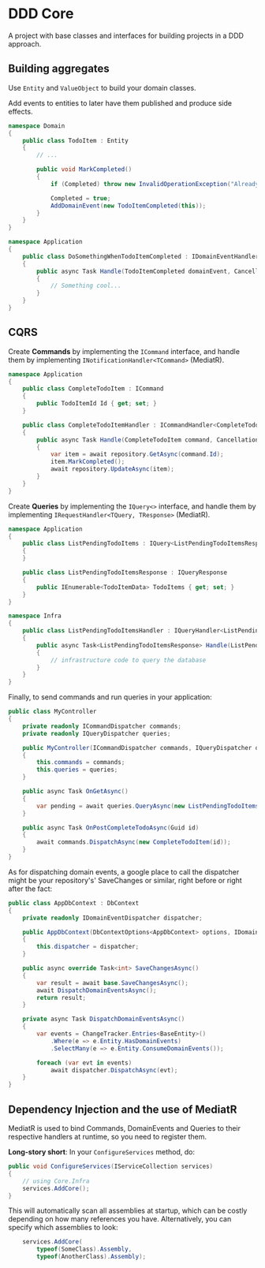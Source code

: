 # DDD Core

A project with base classes and interfaces for building projects in a DDD approach.

## Building aggregates

Use `Entity` and `ValueObject` to build your domain classes.

Add events to entities to later have them published and produce side effects.

``` csharp
namespace Domain
{
    public class TodoItem : Entity
    {
        // ...

        public void MarkCompleted()
        {
            if (Completed) throw new InvalidOperationException("Already completed");

            Completed = true;
            AddDomainEvent(new TodoItemCompleted(this));
        }
    }
}

namespace Application
{
	public class DoSomethingWhenTodoItemCompleted : IDomainEventHandler<TodoItemCompleted>
	{
		public async Task Handle(TodoItemCompleted domainEvent, CancellationToken cancellationToken)
        {
            // Something cool...
        }
	}
}
```

## CQRS

Create **Commands** by implementing the `ICommand` interface, and handle them by implementing `INotificationHandler<TCommand>` (MediatR).

``` csharp
namespace Application
{
    public class CompleteTodoItem : ICommand
    {
        public TodoItemId Id { get; set; }
    }

    public class CompleteTodoItemHandler : ICommandHandler<CompleteTodoItem>
    {
        public async Task Handle(CompleteTodoItem command, CancellationToken cancellationToken)
        {
            var item = await repository.GetAsync(command.Id);
            item.MarkCompleted();
            await repository.UpdateAsync(item);
        }
    }
}
```

Create **Queries** by implementing the `IQuery<>` interface, and handle them by implementing `IRequestHandler<TQuery, TResponse>` (MediatR).

``` csharp
namespace Application
{
    public class ListPendingTodoItems : IQuery<ListPendingTodoItemsResponse>
    {
    }

    public class ListPendingTodoItemsResponse : IQueryResponse
    {
        public IEnumerable<TodoItemData> TodoItems { get; set; }
    }
}

namespace Infra
{
    public class ListPendingTodoItemsHandler : IQueryHandler<ListPendingTodoItems, ListPendingTodoItemsResponse>
    {
        public async Task<ListPendingTodoItemsResponse> Handle(ListPendingTodoItems query, CancellationToken cancellationToken)
        {
            // infrastructure code to query the database
        }
    }
}
```

Finally, to send commands and run queries in your application:

``` csharp
public class MyController
{
	private readonly ICommandDispatcher commands;
	private readonly IQueryDispatcher queries;

	public MyController(ICommandDispatcher commands, IQueryDispatcher queries)
	{
		this.commands = commands;
		this.queries = queries;
	}

	public async Task OnGetAsync()
	{
		var pending = await queries.QueryAsync(new ListPendingTodoItems());
	}

	public async Task OnPostCompleteTodoAsync(Guid id)
	{
		await commands.DispatchAsync(new CompleteTodoItem(id));
	}
}
```

As for dispatching domain events, a google place to call the dispatcher might be your repository's' SaveChanges or similar, right before or right after the fact:

``` csharp
public class AppDbContext : DbContext
{
	private readonly IDomainEventDispatcher dispatcher;

	public AppDbContext(DbContextOptions<AppDbContext> options, IDomainEventDispatcher dispatcher) : base(options)
	{
		this.dispatcher = dispatcher;
	}

	public async override Task<int> SaveChangesAsync()
	{
		var result = await base.SaveChangesAsync();
		await DispatchDomainEventsAsync();
		return result;
	}

	private async Task DispatchDomainEventsAsync()
	{
		var events = ChangeTracker.Entries<BaseEntity>()
            .Where(e => e.Entity.HasDomainEvents)
			.SelectMany(e => e.Entity.ConsumeDomainEvents());

		foreach (var evt in events)
			await dispatcher.DispatchAsync(evt);
	}
}
```

## Dependency Injection and the use of MediatR

MediatR is used to bind Commands, DomainEvents and Queries to their respective handlers at runtime, so you need to register them.

**Long-story short**: In your `ConfigureServices` method, do:

``` csharp
public void ConfigureServices(IServiceCollection services)
{
	// using Core.Infra
	services.AddCore();
}
```

This will automatically scan all assemblies at startup, which can be costly depending on how many references you have. Alternatively, you can specify which assemblies to look:

``` csharp
	services.AddCore(
		typeof(SomeClass).Assembly,
		typeof(AnotherClass).Assembly);
```
